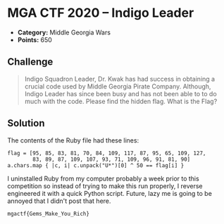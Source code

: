 # MGA CTF 2020 – Indigo Leader

* **Category:** Middle Georgia Wars
* **Points:** 650

## Challenge

> Indigo Squadron Leader, Dr. Kwak has had success in obtaining a crucial code used by Middle Georgia Pirate 
Company. Although, Indigo Leader has since been busy and has not been able to to do much with the code. 
Please find the hidden flag. What is the Flag?

## Solution

The contents of the Ruby file had these lines:
```
flag = [95, 85, 83, 81, 70, 84, 109, 117, 87, 95, 65, 109, 127, 
        83, 89, 87, 109, 107, 93, 71, 109, 96, 91, 81, 90]
a.chars.map { |c, i| c.unpack("U*")[0] ^ 50 == flag[i] }
```

I uninstalled Ruby from my computer probably a week prior to this competition so instead of trying to make
this run properly, I reverse engineered it with a quick Python script. Future, lazy me is going to be annoyed that
I didn't post that here.

```
mgactf{Gems_Make_You_Rich}
```